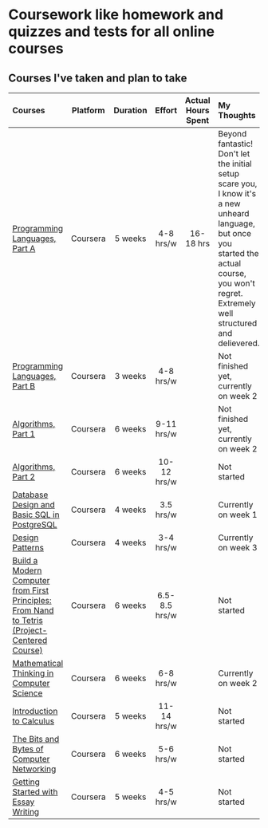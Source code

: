 # Coursework like homework and quizzes and tests for all online courses

## Courses I've taken and plan to take


Courses | Platform | Duration | Effort | Actual Hours Spent | My Thoughts
:-- | :--: | :--: | :--: | :--: | :--
[Programming Languages, Part A](https://www.coursera.org/learn/programming-languages) | Coursera | 5 weeks | 4-8 hrs/w | 16-18 hrs | Beyond fantastic! Don't let the initial setup scare you, I know it's a new unheard language, but once you started the actual course, you won't regret. Extremely well structured and delievered.
[Programming Languages, Part B](https://www.coursera.org/learn/programming-languages-part-b) | Coursera | 3 weeks | 4-8 hrs/w | | Not finished yet, currently on week 2
[Algorithms, Part 1](https://www.coursera.org/learn/algorithms-part1) | Coursera | 6 weeks | 9-11 hrs/w | | Not finished yet, currently on week 2
[Algorithms, Part 2](https://www.coursera.org/learn/algorithms-part2) | Coursera | 6 weeks | 10-12 hrs/w | | Not started
[Database Design and Basic SQL in PostgreSQL](https://www.coursera.org/learn/database-design-postgresql) | Coursera | 4 weeks | 3.5 hrs/w | | Currently on week 1
[Design Patterns](https://www.coursera.org/learn/design-patterns) | Coursera | 4 weeks | 3-4 hrs/w | | Currently on week 3
[Build a Modern Computer from First Principles: From Nand to Tetris (Project-Centered Course)](https://www.coursera.org/learn/build-a-computer) | Coursera | 6 weeks | 6.5-8.5 hrs/w | | Not started
[Mathematical Thinking in Computer Science](https://www.coursera.org/learn/what-is-a-proof) | Coursera | 6 weeks | 6-8 hrs/w | | Currently on week 2
[Introduction to Calculus](https://www.coursera.org/learn/introduction-to-calculus) | Coursera | 5 weeks | 11-14 hrs/w | | Not started
[The Bits and Bytes of Computer Networking](https://www.coursera.org/learn/computer-networking) | Coursera | 6 weeks | 5-6 hrs/w | | Not started
[Getting Started with Essay Writing](https://www.coursera.org/learn/getting-started-with-essay-writing) | Coursera | 5 weeks | 4-5 hrs/w | | Not started
